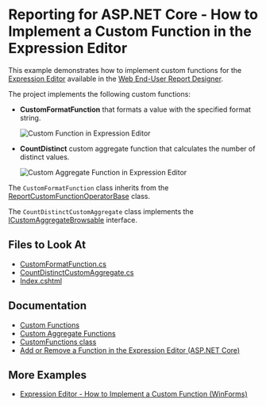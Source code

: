# Reporting for ASP.NET Core - How to Implement a Custom Function in the Expression Editor

This example demonstrates how to implement custom functions for the [Expression Editor](https://docs.devexpress.com/XtraReports/114059/web-reporting/gui/interface-elements/expression-editor) available in the [Web End-User Report Designer](https://docs.devexpress.com/XtraReports/119176/web-reporting/web-end-user-report-designer).

The project implements the following custom functions:

- **CustomFormatFunction** that formats a value with the specified format string.

	![Custom Function in Expression Editor](Images/customfunction.png)
- **CountDistinct** custom aggregate function that calculates the number of distinct values.

    ![Custom Aggregate Function in Expression Editor](Images/customaggregate.png)

The `CustomFormatFunction` class inherits from the [ReportCustomFunctionOperatorBase](https://docs.devexpress.com/XtraReports/DevExpress.XtraReports.Expressions.ReportCustomFunctionOperatorBase) class.

The `CountDistinctCustomAggregate` class implements the [ICustomAggregateBrowsable](https://docs.devexpress.com/CoreLibraries/DevExpress.Data.Filtering.ICustomAggregateBrowsable?v=22.1) interface.

## Files to Look At

- [CustomFormatFunction.cs](./CustomFunctionInExpressionAspNetCore/Services/CustomFormatFunction.cs)
- [CountDistinctCustomAggregate.cs](./CustomFunctionInExpressionAspNetCore/Services/CountDistinctCustomAggregate.cs)
- [Index.cshtml](./CustomFunctionInExpressionAspNetCore/Views/Home/Index.cshtml)

## Documentation

- [Custom Functions](https://docs.devexpress.com/XtraReports/403888?v=22.1)
- [Custom Aggregate Functions](https://docs.devexpress.com/XtraReports/403889?v=22.1)
- [CustomFunctions class](https://docs.devexpress.com/XtraReports/DevExpress.XtraReports.Expressions.CustomFunctions)
- [Add or Remove a Function in the Expression Editor (ASP.NET Core)](https://docs.devexpress.com/XtraReports/403261)

## More Examples

- [Expression Editor - How to Implement a Custom Function (WinForms)](https://github.com/DevExpress-Examples/Reporting_expression-editor-how-to-implement-a-custom-new-line-and-format-functions-t211298)